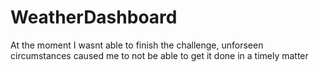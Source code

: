 # WeatherDashboard
At the moment I wasnt able to finish the challenge, unforseen circumstances caused me
to not be able to get it done in a timely matter

